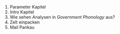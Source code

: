 1. Parameter Kapitel
2. Intro Kapitel
3. Wie sehen Analysen in *Government Phonology* aus?
5. Zelt einpacken
6. Mail Pankau


